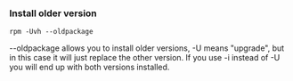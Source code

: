 ### Install older version
```
rpm -Uvh --oldpackage
```
--oldpackage allows you to install older versions, -U means "upgrade", but in this case it will just replace the other version. If you use -i instead of -U you will end up with both versions installed.
